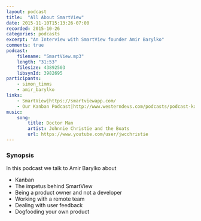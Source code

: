 ```yaml
---
layout: podcast
title:  "All About SmartView"
date: 2015-11-10T15:13:26-07:00
recorded: 2015-10-26
categories: podcasts
excerpt: "An Interview with SmartView founder Amir Barylko"
comments: true
podcast:
    filename: "SmartView.mp3"
    length: "31:53"
    filesize: 43892503
    libsynId: 3982695
participants:
    - simon_timms
    - amir_barylko
links:
    - SmartView|https://smartviewapp.com/
    - Our Kanban Podcast|http://www.westerndevs.com/podcasts/podcast-kanban/
music:
    song:
        title: Doctor Man
        artist: Johnnie Christie and the Boats
        url: https://www.youtube.com/user/jwcchristie
---
```


### Synopsis
In this podcast we talk to Amir Barylko about

- Kanban
- The impetus behind SmartView
- Being a product owner and not a developer
- Working with a remote team
- Dealing with user feedback
- Dogfooding your own product
